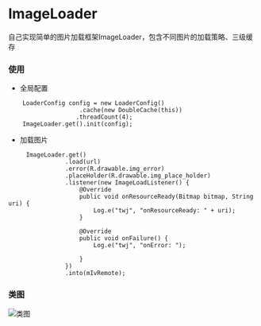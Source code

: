 # ImageLoader
自己实现简单的图片加载框架ImageLoader，包含不同图片的加载策略、三级缓存

### 使用
- 全局配置
```
    LoaderConfig config = new LoaderConfig()
                    .cache(new DoubleCache(this))
                   .threadCount(4);
    ImageLoader.get().init(config);
```

- 加载图片

```
     ImageLoader.get()
                .load(url)
                .error(R.drawable.img_error)
                .placeHolder(R.drawable.img_place_holder)
                .listener(new ImageLoadListener() {
                    @Override
                    public void onResourceReady(Bitmap bitmap, String uri) {
                        Log.e("twj", "onResourceReady: " + uri);
                    }

                    @Override
                    public void onFailure() {
                        Log.e("twj", "onError: ");

                    }
                })
                .into(mIvRemote);
```

### 类图

![类图](https://i.loli.net/2019/08/12/AsJMT1vLVzhNtyX.png)
